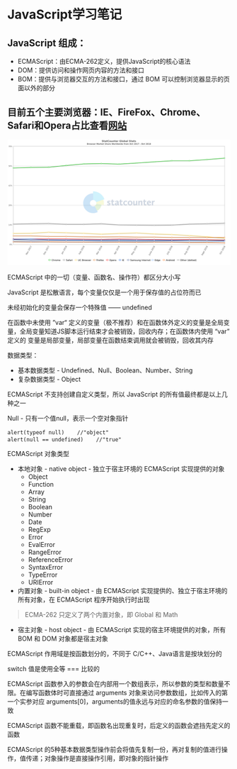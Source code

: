 # JavaScript学习笔记

## JavaScript 组成：
* ECMAScript：由ECMA-262定义，提供JavaScript的核心语法
* DOM：提供访问和操作网页内容的方法和接口
* BOM：提供与浏览器交互的方法和接口，通过 BOM 可以控制浏览器显示的页面以外的部分

## 目前五个主要浏览器：IE、FireFox、Chrome、Safari和Opera占比查看[网站](http://gs.statcounter.com/)
<div align=center>
<img src="./images/browerZhanBi.png">
</div>

ECMAScript 中的一切（变量、函数名、操作符）都区分大小写

JavaScript 是松散语言，每个变量仅仅是一个用于保存值的占位符而已

未经初始化的变量会保存一个特殊值 —— undefined

在函数中未使用 ”var“ 定义的变量（极不推荐）和在函数体外定义的变量是全局变量，全局变量知道JS脚本运行结束才会被销毁，回收内存；在函数体内使用 “var” 定义的
变量是局部变量，局部变量在函数结束调用就会被销毁，回收其内存

数据类型：
* 基本数据类型 - Undefined、Null、Boolean、Number、String
* 复杂数据类型 - Object

ECMAScript 不支持创建自定义类型，所以 JavaScript 的所有值最终都是以上几种之一

Null - 只有一个值null，表示一个空对象指针
```
alert(typeof null)    //"object"
alert(null == undefined)    //"true"
```

ECMAScript 对象类型
* 本地对象 - native object - 独立于宿主环境的 ECMAScript 实现提供的对象
  * Object
  * Function
  * Array
  * String
  * Boolean
  * Number
  * Date
  * RegExp
  * Error
  * EvalError
  * RangeError
  * ReferenceError
  * SyntaxError
  * TypeError
  * URIError
* 内置对象 - built-in object - 由 ECMAScript 实现提供的、独立于宿主环境的所有对象，在 ECMAScript 程序开始执行时出现
> ECMA-262 只定义了两个内置对象，即 Global 和 Math 
* 宿主对象 - host object - 由 ECMAScript 实现的宿主环境提供的对象，所有 BOM 和 DOM 对象都是宿主对象

ECMAScript 作用域是按函数划分的，不同于 C/C++、Java语言是按块划分的

switch 值是使用全等 === 比较的

ECMAScript 函数参入的参数会在内部用一个数组表示，所以参数的类型和数量不限。在编写函数体时可直接通过 arguments 对象来访问参数数组，比如传入的第一个实参对应
arguments[0]，arguments的值永远与对应的命名参数的值保持一致

ECMAScript 函数不能重载，即函数名出现重复时，后定义的函数会遮挡先定义的函数

ECMAScript 的5种基本数据类型操作前会将值先复制一份，再对复制的值进行操作，值传递；对象操作是直接操作引用，即对象的指针操作

